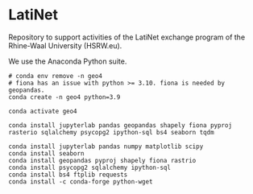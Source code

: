 # LatiNet
Repository to support activities of the LatiNet exchange program of the Rhine-Waal University (HSRW.eu).

We use the Anaconda Python suite.

```
# conda env remove -n geo4
# fiona has an issue with python >= 3.10. fiona is needed by geopandas.
conda create -n geo4 python=3.9

conda activate geo4

conda install jupyterlab pandas geopandas shapely fiona pyproj rasterio sqlalchemy psycopg2 ipython-sql bs4 seaborn tqdm

conda install jupyterlab pandas numpy matplotlib scipy
conda install seaborn
conda install geopandas pyproj shapely fiona rastrio
conda install psycopg2 sqlalchemy ipython-sql
conda install bs4 ftplib requests
conda install -c conda-forge python-wget
```
